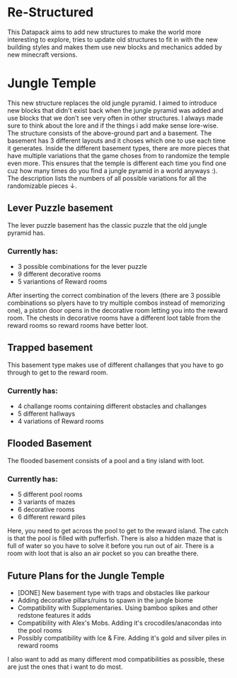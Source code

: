 # Re-Structured
This Datapack aims to add new structures to make the world more interesting to explore, tries to update old structures to fit in with the new building styles and makes them use new blocks and mechanics added by new minecraft versions.
# Jungle Temple
This new structure replaces the old jungle pyramid. I aimed to introduce new blocks that didn't exist back when the jungle pyramid was added and use blocks that we don't see very often in other structures. I always made sure to think about the lore and if the things i add make sense lore-wise. The structure consists of the above-ground part and a basement. The basement has 3 different layouts and it choses which one to use each time it generates. Inside the different basement types, there are more pieces that have multiple variations that the game choses from to randomize the temple even more. This ensures that the temple is different each time you find one cuz how many times do you find a jungle pyramid in a world anyways :). The description lists the numbers of all possible variations for all the randomizable pieces ↓.
## Lever Puzzle basement
The lever puzzle basement has the classic puzzle that the old jungle pyramid has.
### Currently has:
- 3 possible combinations for the lever puzzle
- 9 different decorative rooms
- 5 variantions of Reward rooms

After inserting the correct combination of the levers (there are 3 possible combinations so plyers have to try multiple combos instead of memorizing one), a piston door opens in the decorative room letting you into the reward room. The chests in decorative rooms have a different loot table from the reward rooms so reward rooms have better loot.
## Trapped basement
This basement type makes use of different challanges that you have to go through to get to the reward room.
### Currently has:
- 4 challange rooms containing different obstacles and challanges
- 5 different hallways
- 4 variations of Reward rooms

## Flooded Basement
The flooded basement consists of a pool and a tiny island with loot.
### Currently has:
- 5 different pool rooms
- 3 variants of mazes
- 6 decorative rooms
- 6 different reward piles

Here, you need to get across the pool to get to the reward island. The catch is that the pool is filled with pufferfish. There is also a hidden maze that is full of water so you have to solve it before you run out of air. There is a room with loot that is also an air pocket so you can breathe there.
## Future Plans for the Jungle Temple
- [DONE] New basement type with traps and obstacles like parkour
- Adding decorative pillars/ruins to spawn in the jungle biome
- Compatibility with Supplementaries. Using bamboo spikes and other redstone features it adds
- Compatibility with Alex's Mobs. Adding it's crocodiles/anacondas into the pool rooms
- Possibly compatibility with Ice & Fire. Adding it's gold and silver piles in reward rooms

I also want to add as many different mod compatibilities as possible, these are just the ones that i want to do most.